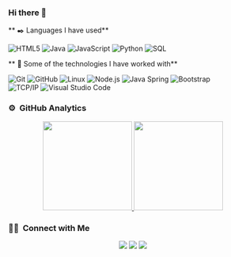 ### Hi there 👋

** ✒️ Languages I have used**

![HTML5](https://img.shields.io/badge/-HTML5-000000?style=flat&logo=HTML5)
![Java](https://img.shields.io/badge/-Java-000000?style=flat&logo=java&logoColor=007396)
![JavaScript](https://img.shields.io/badge/-JavaScript-000000?style=flat&logo=javascript)
![Python](https://img.shields.io/badge/-Python-000000?style=flat&logo=python)
![SQL](https://img.shields.io/badge/-SQL-000000?style=flat&logo=MySQL)

** 🤖 Some of the technologies I have worked with**

![Git](https://img.shields.io/badge/-Git-000000?style=flat&logo=git&logoColor=F05032)
![GitHub](https://img.shields.io/badge/-GitHub-000000?style=flat&logo=github&logoColor=FFFFFF)
![Linux](https://img.shields.io/badge/-Linux-000000?style=flat&logo=linux&logoColor=FCC624)
![Node.js](https://img.shields.io/badge/-Node.js-000000?style=flat&logo=node.js&logoColor=339933)
![Java Spring](https://img.shields.io/badge/-SpringBoot-000000?style=flat&logo=spring&logoColor=6DB33F)
![Bootstrap](https://img.shields.io/badge/-Bootstrap-333333?style=flat&logo=bootstrap&logoColor=563D7C)\
![TCP/IP](https://img.shields.io/badge/-TCP/IP-000000?style=flat&logo=cisco&logoColor=white)
![Visual Studio Code](https://img.shields.io/badge/-Visual%20Studio%20Code-333333?style=flat&logo=visual-studio-code&logoColor=007ACC)&nbsp;


### ⚙️ &nbsp;GitHub Analytics

<p align="center">
<a href="https://github.com/cbastianramirez">
  <img height="180em" src="https://github-readme-stats-eight-theta.vercel.app/api?username=cbastianramirez&show_icons=true&theme=vue-dark&include_all_commits=true&count_private=true" />
  <img height="180em" src="https://github-readme-stats-eight-theta.vercel.app/api/top-langs/?username=cbastianramirez&hide=procfile&layout=compact&langs_count=6&theme=vue-dark" />
</a>
</p>

### 🤝🏻 &nbsp;Connect with Me

<p align="center">
<a href="https://linkedin.com/in/cbastianramirez"><img src="https://img.shields.io/badge/-Sebastián%20Ramírez%20Amador-0077B5?style=flat-square&logo=Linkedin&logoColor=white"/></a>
<a href="mailto:cbastianramirez@gmail.com"><img src="https://img.shields.io/badge/-cbastianramirez@gmail.com-D14836?style=flat-square&logo=Gmail&logoColor=white"/></a>
<a href="https://instagram.com/lasfotosdesebas"><img src="https://img.shields.io/badge/-@lasfotosdesebas-E4405F?style=flat-square&logo=Instagram&logoColor=white"/></a>
</p>
<!--
**cbastianramirez/cbastianramirez** is a ✨ _special_ ✨ repository because its `README.md` (this file) appears on your GitHub profile.

Here are some ideas to get you started:

- 🔭 I’m currently working on ...
- 🌱 I’m currently learning ...
- 👯 I’m looking to collaborate on ...
- 🤔 I’m looking for help with ...
- 💬 Ask me about ...
- 📫 How to reach me: ...
- 😄 Pronouns: ...
- ⚡ Fun fact: ...
-->
